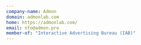 ```yaml
---
company-name: Admon
domain: admonlab.com
home: https://admonlab.com/
email: nfo@admon.pro
member-of: "Interactive Advertising Bureau (IAB)"
---
```




